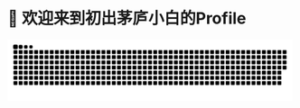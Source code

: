# 🐍 欢迎来到初出茅庐小白的Profile
![snake gif](https://raw.githubusercontent.com/agaion1110/agaion1110/output/github-contribution-grid-snake.svg)